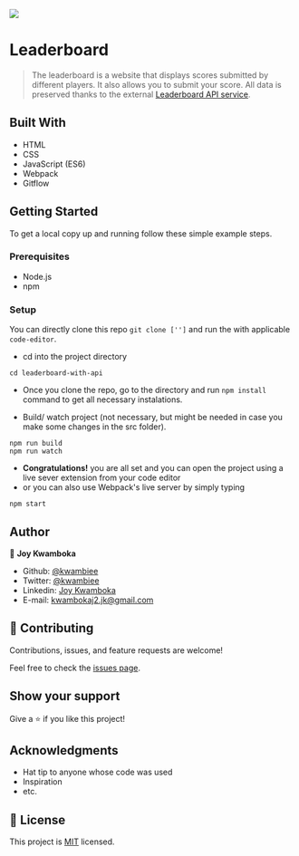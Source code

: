 ![](https://img.shields.io/badge/Microverse-blueviolet)

# Leaderboard

> The leaderboard is a website that displays scores submitted by different players. It also allows you to submit your score. All data is preserved thanks to the external [Leaderboard API service](https://www.notion.so/microverse/Leaderboard-API-service-24c0c3c116974ac49488d4eb0267ade3).

## Built With

- HTML
- CSS
- JavaScript (ES6)
- Webpack
- Gitflow

## Getting Started

To get a local copy up and running follow these simple example steps.

### Prerequisites

- Node.js
- npm

### Setup

You can directly clone this repo `git clone ['']` and run the with applicable `code-editor`.

- cd into the project directory

```terminal
cd leaderboard-with-api
```

- Once you clone the repo, go to the directory and run `npm install` command to get all necessary instalations.

- Build/ watch project (not necessary, but might be needed in case you make some changes in the src folder).

```terminal
npm run build
npm run watch
```

- **Congratulations!** you are all set and you can open the project using a live sever extension from your code editor
- or you can also use Webpack's live server by simply typing

```terminal
npm start
```

## Author

👤 **Joy Kwamboka**

- Github: [@kwambiee](https://github.com/kwambiee)
- Twitter: [@kwambiee](https://twitter.com/kwambiee)
- Linkedin: [Joy Kwamboka](https://www.linkedin.com/in/joy-kwamboka)
- E-mail: kwambokaj2.jk@gmail.com

## 🤝 Contributing

Contributions, issues, and feature requests are welcome!

Feel free to check the [issues page](../../issues/).

## Show your support

Give a ⭐️ if you like this project!

## Acknowledgments

- Hat tip to anyone whose code was used
- Inspiration
- etc.

## 📝 License

This project is [MIT](./MIT.md) licensed.
